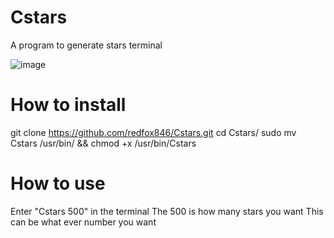 # Cstars
A program to generate stars terminal

![image](https://user-images.githubusercontent.com/86576836/152907509-115b66f1-0f17-4b9d-8244-8e7bde2ec71a.png)

# How to install
git clone https://github.com/redfox846/Cstars.git
cd Cstars/
sudo mv Cstars /usr/bin/ && chmod +x /usr/bin/Cstars

# How to use
Enter "Cstars 500" in the terminal
The 500 is how many stars you want
This can be what ever number you want
